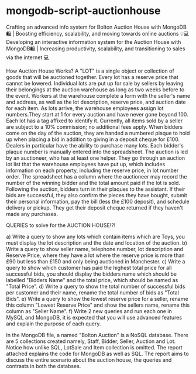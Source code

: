 # mongodb-script-auctionhouse
Crafting an advanced info system for Bolton Auction House with MongoDB 🛍️ | Boosting efficiency, scalability, and moving towards online auctions 💡💻
Developing an interactive information system for the Auction House with MongoDB🛍️ | Increasing productivity, scalability, and transitioning to sales via the internet 💻

How Auction House Works? A "LOT" is a single object or collection of goods that will be auctioned together. Every lot has a reserve price that cannot be lowered. Individual lots are put up for sale by sellers by leaving their belongings at the auction warehouse as long as two weeks before to the event. Workers at the warehouse complete a form with the seller's name and address, as well as the lot description, reserve price, and auction date for each item. As lots arrive, the warehouse employees assign lot numbers.They start at 1 for every auction and have never gone beyond 100. Each lot has a tag affixed to identify it. Currently, all items sold by a seller are subject to a 10% commission; no additional fees apply. When bidders come on the day of the auction, they are handed a numbered plaque to hold up when placing a bid in addition to giving in a deposit cheque for £100. Dealers in particular have the ability to purchase many lots. Each bidder's plaque number is manually entered into the spreadsheet. The auction is led by an auctioneer, who has at least one helper. They go through an auction lot list that the warehouse employees have put up, which includes information on each property, including the reserve price, in lot number order. The spreadsheet has a column where the auctioneer may record the number of the winning bidder and the total amount paid if the lot is sold. Following the auction, bidders turn in their plaques to the assistant. If their bids are successful, they also confirm the pieces they have bought, submit their personal information, pay the bill (less the £100 deposit), and schedule delivery or pickup. They get their deposit cheque returned if they haven't made any purchases.

QUERIES to solve for the AUCTION HOUSE!?!

a) Write a query to show any lots which contain items which are Toys, you must display the lot description and the date and location of the auction. b) Write a query to show seller name, telephone number, lot description and Reserve Price, where they have a lot where the reserve price is more than £90 but less than £150 and only being auctioned in Manchester. c) Write a query to show which customer has paid the highest total price for all successful bids, you should display the bidders name which should be labelled "Bidders Name" and the total price, which should be named as "Total Price". d) Write a query to show the total number of successful bids per customer and their name, rename the total number of bids as "Total Bids". e) Write a query to show the lowest reserve price for a seller, rename this column "Lowest Reserve Price" and show the sellers name, rename this column as "Seller Name". f) Write 2 new queries and run each one in MySQL and MongoDB, it is expected that you will use advanced features and explain the purpose of each query.

In the MongoDB file, a  named "Bolton Auction" is a NoSQL database. There are 5 collections created namely, Staff, Bidder, Seller, Auction and Lot. Notice how unlike SQL, LotSale and Item collection is omitted. The report attached explains the code for MongoDB as well as SQL. The report aims to discuss the entire scenario about the auction house, the queries and contrasts in both the databses.

